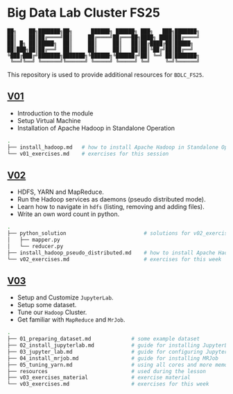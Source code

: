 # Big Data Lab Cluster FS25

```text
██╗    ██╗███████╗██╗      ██████╗ ██████╗ ███╗   ███╗███████╗
██║    ██║██╔════╝██║     ██╔════╝██╔═══██╗████╗ ████║██╔════╝
██║ █╗ ██║█████╗  ██║     ██║     ██║   ██║██╔████╔██║█████╗
██║███╗██║██╔══╝  ██║     ██║     ██║   ██║██║╚██╔╝██║██╔══╝
╚███╔███╔╝███████╗███████╗╚██████╗╚██████╔╝██║ ╚═╝ ██║███████╗
 ╚══╝╚══╝ ╚══════╝╚══════╝ ╚═════╝ ╚═════╝ ╚═╝     ╚═╝╚══════╝
```

This repository is used to provide additional resources for `BDLC_FS25`.

## [V01](./V01/)

- Introduction to the module
- Setup Virtual Machine
- Installation of Apache Hadoop in Standalone Operation

```bash
.
├── install_hadoop.md   # how to install Apache Hadoop in Standalone Operation
└── v01_exercises.md    # exercises for this session
```

## [V02](./V02/)

- HDFS, YARN and MapReduce.
- Run the Hadoop services as daemons (pseudo distributed mode).
- Learn how to navigate in `hdfs` (listing, removing and adding files).
- Write an own word count in python.

```bash
.
├── python_solution                         # solutions for v02_exercises
│   ├── mapper.py
│   └── reducer.py
├── install_hadoop_pseudo_distributed.md    # how to install Apache Hadoop in Pseudo Distributed Mode
└── v02_exercises.md                        # exercises for this week
```

## [V03](./V03/)

- Setup and Customize `JupyterLab`.
- Setup some dataset.
- Tune our `Hadoop` Cluster.
- Get familiar with `MapReduce` and `MrJob`.

```bash
.
├── 01_preparing_dataset.md             # some example dataset
├── 02_install_jupyterlab.md            # guide for installing JupyterLab
├── 03_jupyter_lab.md                   # guide for configuring JupyterLab
├── 04_install_mrjob.md                 # guide for installing MRJob
├── 05_tuning_yarn.md                   # using all cores and more memory
├── resources                           # used during the lesson
├── v03_exercises_material              # exercise material
└── v03_exercises.md                    # exercises for this week
```

<!--

## [V04](./V04/)

- Installation of MySQL
- Basics of SQL
- SQL to MapReduce

```bash
.
├── resources                           # used during the lesson
│   ├── SQL_to_MR                       # Used for SQL basic understanding and writing SQLs in MapReduce.
└── install_MySQL.md                    # Installation guide for mySQL and Python Magic.
```

## [V05](./V05/)

- Hive
- Installation of Hive

```bash
.
├── 01_install_hive.md                  # Installation guide for Hive.
├── 02_ddl.md                           # Creating databases and tables. Insert data into tables with Hive.
├── resources                           # used during the lesson
│   ├── hive-site.xml                   # Config file for Hive. Will be used when we install Hive.
│   ├── Testing_Hive.ipynb              # Testing if Hive itself works and if the JupyterLab extensions work with Hive as well.
│   └── Testing_MYSQL.ipynb             # Testing if the metastore has been initialized. Testing SQL Magic for JupyterLab.
└── V05_exercises_material              # Exercises for this week
```

## [V06](./V06/)

- Pandas Workshop created by Stefanie Molin

```bash
.
└── pandas_course.md                # Guide to run and install the workshop.
```

## [V07](./V07/)

- Adding MovieLens 25M dataset to Hive.
- Together: Answering some questions to the MovieLens dataset.
- Parquet Files: how to read, save parquet files.
- Save the MovieLens files as parquet.
- Exercise with "die Post" dataset where we also use partitions.

```bash
.
├── 01_movie_lens                    # MovieLens 25M dataset
├── 02_parquet                       # Parquet and python
├── 03_movie_lens_parquet            # All notebooks for movielens to parquet
├── v06_exercises_material           # Exercises for this week
```

## [V08](./V08/)

- Intro to Spark.
- Install Spark.
- Testing Spark Context and SQL Context in our setup.
- Testing Spark in JupyterLab.
- Exercises about Spark and RDDs.

```bash
.
├── v08_exercises_material                   # Exercises for this week
│   ├── 01_PySpark.ipynb                     # This exercise comes from [pnavaro](https://github.com/pnavaro/big-data)
│   └── 02_Text_Processing.ipynb             # Word Count and Text-Generator
├── 01_spark_context.ipynb                   # Testing Spark Context in Jupyterlab.
├── 02_spark_sql.ipynb                       # Testing Spark-SQL in Jupyterlab.
├── install_spark.md                         # How to install Spark.
```

## [V09](./V09/)

- Intro to Spark DataFrames (DF) and SQL
- DF Basics
- Analyzing unix.stackexchange.com

```bash
.
├── 01_Spark_SQL_Parquet_Compressed.ipynb   # Speed test Spark SQL vs Hive (MapReduce)
├── 02_Spark_DF_Gutenberg.ipynb             # Speed test gutenberg wordcount
├── 03_Spark_DF_Basics.ipynb                # Basic usage for DFs (from the Book Spark - The Definitive Guide)
├── 04_unix.stackexchange.com.ipynb         # DFs and the unix.stackexchange.com dataset (incl. some questions at the end)
```

## [V10](./V10/)

Fokus: Projektarbeit

```bash
.
├── Projektartbeit                              # Template for the group-work
│   ├── dataset_ideas.md
│   └── Projektarbeit_Template.md
├── Jupyter_Notebooks_For_Taxi                  # Jupyter Files for Taxi Analysis
├── 1_stop_all_services.md                      # Creating a Cluster: stopping all services
├── 2_prepare_nodes.md                          # Creating a Cluster: prepare all node
├── 3_master_node.md                            # Creating a Cluster: setup the master node
├── 4_dataset.md                                # Creating a Cluster: dataset download and pushing to HDFS
``` -->

<!-- ## [V15](./V15/)

Fokus: Projektarbeit

```bash
.
├── 1_back_to_single_cluster.md               # Going back to single cluster mode
├── 2_feedback.md                             # General feedback for the project
```  -->
